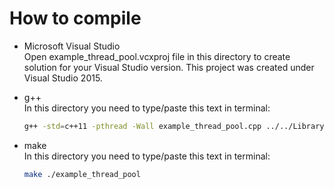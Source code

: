 # How to compile    
- Microsoft Visual Studio    
Open example_thread_pool.vcxproj file in this directory to create solution for your Visual Studio version. This project was created under Visual Studio 2015.

- g++    
In this directory you need to type/paste this text in terminal:    
	```bash
	g++ -std=c++11 -pthread -Wall example_thread_pool.cpp ../../Library/image_function.cpp ../../Library/thread_pool.cpp -o application
	```

- make    
In this directory you need to type/paste this text in terminal:    
	```bash
	make ./example_thread_pool
	```
